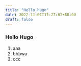 ```yaml
---
title: "Hello_hugo"
date: 2022-11-01T15:27:07+08:00
draft: false
---
```


### Hello Hugo

1.  aaa
2.  bbbwa
3.  ccc
